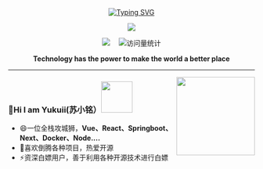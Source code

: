<div align="center">
  <!-- dynamic typing effect 动态打字效果 -->
  <div align="center">
    <a href="https://yukuii.cn/">
      <img src="https://readme-typing-svg.demolab.com?font=Fira+Code&pause=1000&width=435&lines=println(%22Hello%2C%20World%22);Yukuii 苏小铭&center=true&size=27" alt="Typing SVG" />
    </a>
  </div>

  <!-- knock code pictures 敲代码的图片 -->
  <img src="https://cdn.jsdelivr.net/gh/sun0225SUN/sun0225SUN/assets/images/coding.gif" /><br>

  <!-- profile logo 个人资料徽标 -->
  <div align="center">
    <a href="https://blog.yukuii.cn"><img src="https://img.shields.io/badge/Website-博客-red" /></a>&emsp;
    <img src="https://komarev.com/ghpvc/?username=Yukuiii&label=Views&color=0e75b6&style=flat" alt="访问量统计" />
  </div>
<p><b>Technology has the power to make the world a better place</b></p>
</div>

---

<div><img align="right" height="160" src="https://github-stats.liuli.lol/api?username=Yukuiii&show_icons=true&icon_color=fb7299&text_color=fb7299&bg_color=ffffff&hide_title=true&locale=cn" /></div>

### 👋Hi I am Yukuii(苏小铭）<img height="64" width="64" src="https://ae01.alicdn.com/kf/Scf5d6aa4808348f1953a6dbada55d6aeV.png"/>
- 😄一位全栈攻城狮，**Vue、React、Springboot、Next、Docker、Node....**
- 👀喜欢倒腾各种项目，热爱开源
- ⚡资深白嫖用户，善于利用各种开源技术进行白嫖


<!--

**Yukuiii/Yukuiii** is a ✨ _special_ ✨ repository because its `README.md` (this file) appears on your GitHub profile.

Here are some ideas to get you started:

- 🔭 I’m currently working on ...
- 🌱 I’m currently learning ...
- 👯 I’m looking to collaborate on ...
- 🤔 I’m looking for help with ...
- 💬 Ask me about ...
- 📫 How to reach me: ...
- 😄 Pronouns: ...
- ⚡ Fun fact: ...
-->
